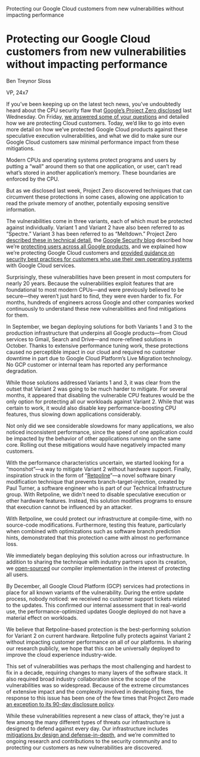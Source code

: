 Protecting our Google Cloud customers from new vulnerabilities without impacting performance

# Protecting our Google Cloud customers from new vulnerabilities without impacting performance

Ben Treynor Sloss

VP, 24x7

If you’ve been keeping up on the latest tech news, you’ve undoubtedly heard about the CPU security flaw that [Google’s Project Zero disclosed](https://googleprojectzero.blogspot.com/2018/01/reading-privileged-memory-with-side.html) last Wednesday. On Friday, [we answered some of your questions](https://blog.google/topics/google-cloud/answering-your-questions-about-meltdown-and-spectre/) and detailed how we are protecting Cloud customers. Today, we’d like to go into even more detail on how we’ve protected Google Cloud products against these speculative execution vulnerabilities, and what we did to make sure our Google Cloud customers saw minimal performance impact from these mitigations.

Modern CPUs and operating systems protect programs and users by putting a “wall" around them so that one application, or user, can’t read what’s stored in another application’s memory. These boundaries are enforced by the CPU.

But as we disclosed last week, Project Zero discovered techniques that can circumvent these protections in some cases, allowing one application to read the private memory of another, potentially exposing sensitive information.

The vulnerabilities come in three variants, each of which must be protected against individually. Variant 1 and Variant 2 have also been referred to as “Spectre.” Variant 3 has been referred to as “Meltdown.” Project Zero [described these in technical detail](https://googleprojectzero.blogspot.com/2018/01/reading-privileged-memory-with-side.html), the [Google Security blog](https://security.googleblog.com/) described how we’re [protecting users across all Google products](https://security.googleblog.com/2018/01/todays-cpu-vulnerability-what-you-need.html), and we explained how we’re protecting Google Cloud customers and [provided guidance on security best practices for customers who use their own operating systems](https://blog.google/topics/google-cloud/answering-your-questions-about-meltdown-and-spectre/) with Google Cloud services.

Surprisingly, these vulnerabilities have been present in most computers for nearly 20 years. Because the vulnerabilities exploit features that are foundational to most modern CPUs—and were previously believed to be secure—they weren’t just hard to find, they were even harder to fix. For months, hundreds of engineers across Google and other companies worked continuously to understand these new vulnerabilities and find mitigations for them.

In September, we began deploying solutions for both Variants 1 and 3 to the production infrastructure that underpins all Google products—from Cloud services to Gmail, Search and Drive—and more-refined solutions in October. Thanks to extensive performance tuning work, these protections caused no perceptible impact in our cloud and required no customer downtime in part due to Google Cloud Platform’s Live Migration technology. No GCP customer or internal team has reported any performance degradation.

While those solutions addressed Variants 1 and 3, it was clear from the outset that Variant 2 was going to be much harder to mitigate. For several months, it appeared that disabling the vulnerable CPU features would be the only option for protecting all our workloads against Variant 2. While that was certain to work, it would also disable key performance-boosting CPU features, thus slowing down applications considerably.

Not only did we see considerable slowdowns for many applications, we also noticed inconsistent performance, since the speed of one application could be impacted by the behavior of other applications running on the same core. Rolling out these mitigations would have negatively impacted many customers.

With the performance characteristics uncertain, we started looking for a “moonshot”—a way to mitigate Variant 2 without hardware support. Finally, inspiration struck in the form of “[Retpoline](https://support.google.com/faqs/answer/7625886)”—a novel software binary modification technique that prevents branch-target-injection, created by Paul Turner, a software engineer who is part of our Technical Infrastructure group. With Retpoline, we didn't need to disable speculative execution or other hardware features. Instead, this solution modifies programs to ensure that execution cannot be influenced by an attacker.

With Retpoline, we could protect our infrastructure at compile-time, with no source-code modifications. Furthermore, testing this feature, particularly when combined with optimizations such as software branch prediction hints, demonstrated that this protection came with almost no performance loss.

We immediately began deploying this solution across our infrastructure. In addition to sharing the technique with industry partners upon its creation, we [open-sourced](https://support.google.com/faqs/answer/7625886) our compiler implementation in the interest of protecting all users.

By December, all Google Cloud Platform (GCP) services had protections in place for all known variants of the vulnerability. During the entire update process, nobody noticed: we received no customer support tickets related to the updates. This confirmed our internal assessment that in real-world use, the performance-optimized updates Google deployed do not have a material effect on workloads.

We believe that Retpoline-based protection is the best-performing solution for Variant 2 on current hardware. Retpoline fully protects against Variant 2 without impacting customer performance on all of our platforms. In sharing our research publicly, we hope that this can be universally deployed to improve the cloud experience industry-wide.

This set of vulnerabilities was perhaps the most challenging and hardest to fix in a decade, requiring changes to many layers of the software stack. It also required broad industry collaboration since the scope of the vulnerabilities was so widespread. Because of the extreme circumstances of extensive impact and the complexity involved in developing fixes, the response to this issue has been one of the few times that Project Zero made [an exception to its 90-day disclosure policy](https://security.googleblog.com/2015/02/feedback-and-data-driven-updates-to.html).

While these vulnerabilities represent a new class of attack, they're just a few among the many different types of threats our infrastructure is designed to defend against every day. Our infrastructure includes [mitigations by design and defense-in-depth](https://www.google.com/cloud/security/infrastructure/), and we’re committed to ongoing research and contributions to the security community and to protecting our customers as new vulnerabilities are discovered.